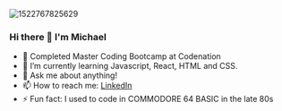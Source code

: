 
![1522767825629](https://user-images.githubusercontent.com/98526763/159810270-93be4aa7-96bf-4644-a223-3f46f7cacc1c.jpg)

### Hi there 👋 I'm Michael

- 🔭 Completed Master Coding Bootcamp at Codenation
- 🌱 I’m currently learning Javascript, React, HTML and CSS.
- 💬 Ask me about anything!
- 📫 How to reach me: [LinkedIn](https://www.linkedin.com/in/michael-clemson-652a57148/)
- ⚡ Fun fact: I used to code in COMMODORE 64 BASIC in the late 80s

